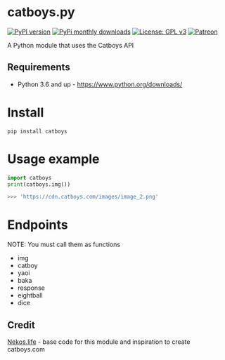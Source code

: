 # catboys.py
[![PyPI version](https://badge.fury.io/py/catboys.svg)](https://badge.fury.io/py/catboys)
[![PyPi monthly downloads](https://img.shields.io/pypi/dm/catboys)](https://img.shields.io/pypi/dm/catboys)
[![License: GPL v3](https://img.shields.io/badge/License-GPLv3-blue.svg)](https://www.gnu.org/licenses/gpl-3.0)
[![Patreon](https://img.shields.io/badge/Donate-Patreon-orange.svg)](https://www.patreon.com/CatboyLounge)

A Python module that uses the Catboys API

## Requirements
- Python 3.6 and up - https://www.python.org/downloads/

# Install
```
pip install catboys
```

# Usage example
```py
import catboys
print(catboys.img())

>>> 'https://cdn.catboys.com/images/image_2.png'
```

# Endpoints
NOTE: You must call them as functions
- img
- catboy
- yaoi
- baka
- response
- eightball
- dice


## Credit
[Nekos.life](https://nekos.life) - base code for this module and inspiration to create catboys.com
